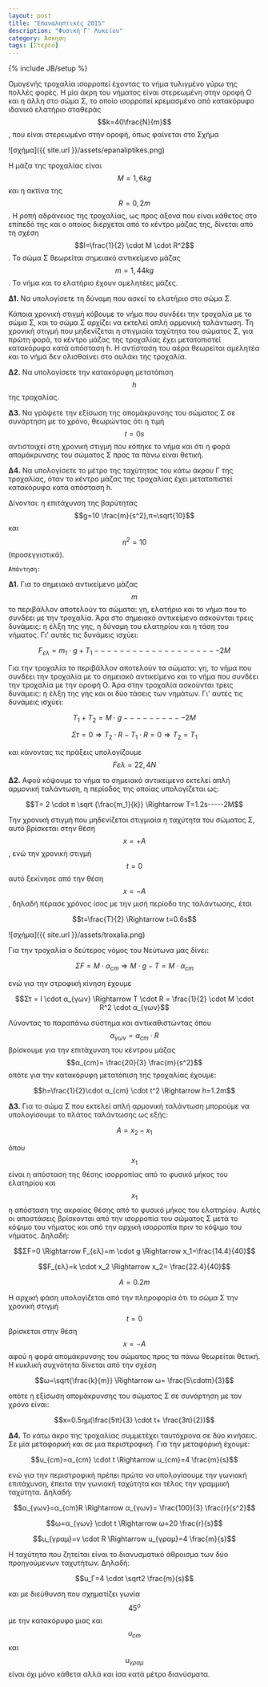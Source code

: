```yaml
---
layout: post
title: "Επαναληπτικές 2015"
description: "Φυσική Γ' Λυκείου"
category: Άσκηση
tags: [Στερεό]
---
```

{% include JB/setup %}


Ομογενής τροχαλία ισορροπεί έχοντας το νήμα τυλιγμένο γύρω της πολλές φορές. Η μία άκρη του νήματος είναι στερεωμένη στην οροφή Ο και η άλλη στο σώμα Σ, το οποίο ισορροπεί κρεμασμένο από κατακόρυφο ιδανικό ελατήριο σταθεράς $$k=40\frac{N}{m}$$, που είναι στερεωμένο στην οροφή, όπως φαίνεται στο Σχήμα

![σχήμα]({{ site.url }}/assets/epanaliptikes.png) 


Η μάζα της τροχαλίας είναι $$M=1,6kg$$ και η ακτίνα της $$R=0,2m$$. Η ροπή αδράνειας της τροχαλίας, ως προς άξονα που είναι κάθετος στο επίπεδό της και ο οποίος διέρχεται από το κέντρο μάζας της, δίνεται από τη σχέση $$I=\frac{1}{2} \cdot M \cdot R^2$$.
Το σώμα Σ θεωρείται σημειακό αντικείμενο μάζας $$m=1,44kg$$. Το νήμα και το ελατήριο έχουν αμελητέες μάζες.

**Δ1.** Να υπολογίσετε τη δύναμη που ασκεί το ελατήριο στο σώμα Σ.

Κάποια χρονική στιγμή κόβουμε το νήμα που συνδέει την τροχαλία με το σώμα Σ, και το σώμα Σ αρχίζει να εκτελεί απλή αρμονική ταλάντωση. Τη χρονική στιγμή που μηδενίζεται η στιγμιαία ταχύτητα του σώματος Σ, για πρώτη φορά, το κέντρο μάζας της τροχαλίας έχει μετατοπιστεί κατακόρυφα κατά απόσταση h. Η αντίσταση του αέρα θεωρείται αμελητέα και το νήμα δεν ολισθαίνει στο αυλάκι της τροχαλία.

**Δ2.** Να υπολογίσετε την κατακόρυφη μετατόπιση $$h$$ της τροχαλίας.

**Δ3.** Να γράψετε την εξίσωση της απομάκρυνσης του σώματος Σ σε συνάρτηση με το χρόνο, θεωρώντας ότι η τιμή $$t=0s$$ αντιστοιχεί στη χρονική στιγμή που κόπηκε το νήμα και ότι η φορά απομάκρυνσης του σώματος Σ προς τα πάνω είναι θετική.

**Δ4.** Να υπολογίσετε το μέτρο της ταχύτητας του κάτω άκρου Γ της τροχαλίας, όταν το κέντρο μάζας της τροχαλίας έχει μετατοπιστεί κατακόρυφα κατά απόσταση h.

Δίνονται: η επιτάχυνση της βαρύτητας $$g=10 \frac{m}{s^2},π=\sqrt{10}$$ και $$π^2=10$$ (προσεγγιστικά).

`Απάντηση:`


**Δ1.** Για το σημειακό αντικείμενο μάζας $$m$$ το περιβάλλον αποτελούν τα σώματα: γη, ελατήριο και το νήμα που το συνδέει με την τροχαλία. Άρα στο σημειακό αντικείμενο ασκούνται τρεις δυνάμεις: η έλξη της γης, η δύναμη του ελατηρίου και η τάση του νήματος. Γι' αυτές τις δυνάμεις ισχύει:

$${F}_{ελ} = m_1 \cdot g + T_1--------------------2M$$

Για την τροχαλία το περιβάλλον αποτελούν τα σώματα: γη, το νήμα που συνδέει την τροχαλία με το σημειακό αντικείμενο και το νήμα που συνδέει την τροχαλία με την οροφή Ο. Άρα στην τροχαλία ασκούνται τρεις δυνάμεις: η έλξη της γης και οι δύο τάσεις των νημάτων. Γι' αυτές τις δυνάμεις ισχύει:

$$ T_1 + T_2 = M \cdot g----------2M$$

$$ Στ=0 \Rightarrow T_2 \cdot R − T_1 \cdot R = 0 \Rightarrow T_2 = T_1$$

και κάνοντας τις πράξεις υπολογίζουμε $$Fελ=22,4N$$

**Δ2.** Αφού κόψουμε το νήμα το σημειακό αντικείμενο εκτελεί απλή αρμονική ταλάντωση, η περίοδος της οποίας υπολογίζεται ως:

$$T= 2 \cdot π \sqrt {\frac{m_1}{k}} \Rightarrow T=1.2s-----2M$$

Την χρονική στιγμή που μηδενίζεται στιγμιαία η ταχύτητα του σώματος Σ, αυτό βρίσκεται στην θέση $$x=+A$$, ενώ την χρονική στιγμή $$t=0$$ αυτό ξεκίνησε από την θέση $$x=−A$$, δηλαδή πέρασε χρόνος ίσος με την μισή περίοδο της ταλάντωσης, έτσι

$$t=\frac{T}{2} \Rightarrow t=0.6s$$

![σχήμα]({{ site.url }}/assets/troxalia.png) 

Για την τροχαλία ο δεύτερος νόμος του Νεύτωνα μας δίνει:

$$ΣF = M\cdot α_{cm} \Rightarrow M \cdot g − T = M \cdot α_{cm}$$

ενώ για την στροφική κίνηση έχουμε

$$Στ = I \cdot α_{γων} \Rightarrow T \cdot R = \frac{1}{2} \cdot M \cdot R^2 \cdot α_{γων}$$

Λύνοντας το παραπάνω σύστημα και αντικαθιστώντας όπου $$α_{γων}=α_{cm} \cdot R$$ βρίσκουμε για την επιτάχυνση του κέντρου μάζας $$α_{cm}= \frac{20}{3} \frac{m}{s^2}$$
οπότε για την κατακόρυφη μετατόπιση της τροχαλίας έχουμε:

$$h=\frac{1}{2}\cdot α_{cm} \cdot t^2 \Rightarrow h=1.2m$$

**Δ3.** Για το σώμα Σ που εκτελεί απλή αρμονική ταλάντωση μπορούμε να υπολογίσουμε το πλάτος ταλάντωσης ως εξής:

$$A=x_2−x_1$$

όπου $$x_1$$ είναι η απόσταση της θέσης ισορροπίας από το φυσικό μήκος του ελατηρίου και $$x_1$$ η απόσταση της ακραίας θέσης από το φυσικό μήκος του ελατηρίου. Αυτές οι αποστάσεις βρίσκονται από την ισορροπία του σώματος Σ μετά το κόψιμο του νήματος και από την αρχική ισορροπία πριν το κόψιμο του νήματος. Δηλαδή:

$$ΣF=0 \Rightarrow F_{ελ}=m \cdot g \Rightarrow x_1=\frac{14.4}{40}$$

$$F_{ελ}=k \cdot x_2 \Rightarrow x_2= \frac{22.4}{40}$$

$$A=0.2m$$

H αρχική φάση υπολογίζεται από την πληροφορία ότι το σώμα Σ την χρονική στιγμή $$t=0$$ βρίσκεται στην θέση $$x=−A$$ αφού η φορά απομάκρυνσης του σώματος προς τα πάνω θεωρείται θετική. Η κυκλική συχνότητα δίνεται από την σχέση

$$ω=\sqrt{\frac{k}{m}} \Rightarrow ω= \frac{5\cdotπ}{3}$$

οπότε η εξίσωση απομάκρυνσης του σώματος Σ σε συνάρτηση με τον χρόνο είναι:

$$x=0.5ημ(\frac{5π}{3} \cdot t+ \frac{3π}{2})$$

**Δ4.** Το κάτω άκρο της τροχαλίας συμμετέχει ταυτόχρονα σε δύο κινήσεις. Σε μία μεταφορική και σε μια περιστροφική. Για την μεταφορική έχουμε:

$$u_{cm}=α_{cm} \cdot t \Rightarrow u_{cm}=4 \frac{m}{s}$$

ενώ για την περιστροφική πρέπει πρώτα να υπολογίσουμε την γωνιακή επιτάχυνση, έπειτα την γωνιακή ταχύτητα και τέλος την γραμμική ταχύτητα. Δηλαδή:

$$α_{γων}=α_{cm}R \Rightarrow α_{γων}= \frac{100}{3} \frac{r}{s^2}$$

$$ω=α_{γων} \cdot t \Rightarrow ω=20 \frac{r}{s}$$

$$u_{γραμ}=v \cdot R \Rightarrow u_{γραμ}=4 \frac{m}{s}$$

H ταχύτητα που ζητείται είναι το διανυσματικό άθροισμα των δύο προηγούμενων ταχυτήτων. Δηλαδή:

$$u_Γ=4 \cdot \sqrt2 \frac{m}{s}$$

και με διεύθυνση που σχηματίζει γωνία $$45^ο$$ με την κατακόρυφο μιας και $$u_{cm}$$ και $$u_{γραμ}$$ είναι όχι μόνο κάθετα αλλά και ίσα κατά μέτρο διανύσματα.